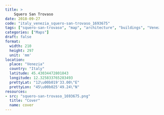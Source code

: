 ```yaml
---
title: > 
    Squero San Trovaso
date: 2018-09-27
code: "italy_venezia_squero-san-trovaso_1693675"
tags: ["squero-san-trovaso", "map", "architecture", "buildings", "Venezia", "Italy"]
categories: ["Maps"]
draft: false
format:
  width: 210
  height: 297
  unit: 'mm'
location:
  place: "Venezia"
  country: "Italy"
  latitude: 45.43034472801843
  longitude: 12.325833765283493
  prettyLat: "12\u00b019'33.00\"E"
  prettyLon: "45\u00b025'49.24\"N"
resources:
- src: "squero-san-trovaso_1693675.png"
  title: "Cover"
  name: cover
---
```

